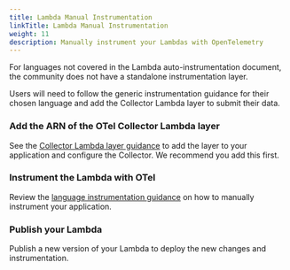 ```yaml
---
title: Lambda Manual Instrumentation
linkTitle: Lambda Manual Instrumentation
weight: 11
description: Manually instrument your Lambdas with OpenTelemetry
---
```


For languages not covered in the Lambda auto-instrumentation document, the
community does not have a standalone instrumentation layer.

Users will need to follow the generic instrumentation guidance for their chosen
language and add the Collector Lambda layer to submit their data.

### Add the ARN of the OTel Collector Lambda layer

See the [Collector Lambda layer guidance](./lambda-collector) to add the layer
to your application and configure the Collector. We recommend you add this
first.

### Instrument the Lambda with OTel

Review the
[language instrumentation guidance](/docs/instrumentation/)
on how to manually instrument your application.

### Publish your Lambda

Publish a new version of your Lambda to deploy the new changes and
instrumentation.
